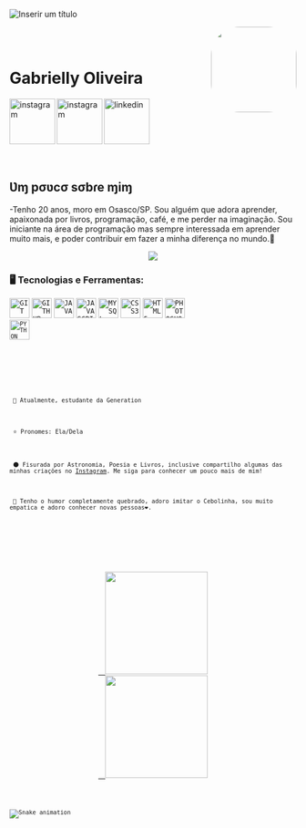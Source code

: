 ![Inserir um título](https://user-images.githubusercontent.com/93413622/148422272-2d21eb15-2a46-468e-bc81-1dd1fe11bbce.png)

 <img align="right" height="150" style="border-radius:50px;" src= "https://user-images.githubusercontent.com/93413622/148433355-97933fc5-db4d-4e01-ae9f-e2879a7d5d21.gif">


</br>
</br>

<div dsplay="inline-block">
 
 <h1 align="left">Gabrielly Oliveira</h1>
 <a href="https://www.instagram.com/gabirosioliver/">
    <img align="left" width="80px" src="https://i.ibb.co/qkGSp1D/instagram.png" alt="instagram" style="vertical-align:top;">
  </a> 
  <a href="www.linkedin.com/in/gabriellymooliveira">
    <img width="80px" src="https://i.ibb.co/RyZx12b/linkedin.png" alt="linkedin" style="vertical-align:top;">
  </a>
  <a href="https://www.instagram.com/ecrivain.alone/">
    <img align="left" width="80px" src="https://i.ibb.co/qkGSp1D/instagram.png" alt="instagram" style="vertical-align:top;">
  </a> 
</div>



</br>
</br>

## Ʋɱ pσʋcσ sσbɾe ɱiɱ

-Tenho 20 anos, moro em Osasco/SP. Sou alguém que adora aprender, apaixonada por livros, programação, café, e me perder na imaginação. Sou iniciante na área de programação mas sempre interessada em aprender muito mais, e poder contribuir em fazer a minha diferença no mundo.💙

<p align="center">
  <img src="https://c.tenor.com/VfBAVSmKaMoAAAAM/cebolinha-esse%C3%A9o-meu-jeitinho-cebolinha.gif">
</p>

### 🖥️ Tecnologias e Ferramentas: 
<code><img width="35px" src="https://cdn.jsdelivr.net/gh/devicons/devicon/icons/git/git-original.svg" title = "GIT"/></code>
<code><img width="35px" src="https://cdn.jsdelivr.net/gh/devicons/devicon/icons/github/github-original.svg" title = "GITHUB"/></code>
<code><img width="35px" src="https://cdn.jsdelivr.net/gh/devicons/devicon/icons/java/java-original.svg" title = "JAVA"/></code>
<code><img width="35px" src="https://cdn.jsdelivr.net/gh/devicons/devicon/icons/javascript/javascript-original.svg" title = "JAVASCRIPT"/></code>
<code><img width="35px" src="https://cdn.jsdelivr.net/gh/devicons/devicon/icons/mysql/mysql-original.svg" title = "MYSQL"/></code>
<code><img width="35px" src="https://cdn.jsdelivr.net/gh/devicons/devicon/icons/css3/css3-original-wordmark.svg" title = "CSS3"/></code>
<code><img width="35px" src="https://cdn.jsdelivr.net/gh/devicons/devicon/icons/html5/html5-original-wordmark.svg" title = "HTML5"/></code>
<code><img width="35px" src="https://cdn.jsdelivr.net/gh/devicons/devicon/icons/photoshop/photoshop-line.svg" title = "PHOTOSHOP"/>
<code><img width="35px" src="https://cdn.jsdelivr.net/gh/devicons/devicon/icons/python/python-plain.svg" title = "PYTHON"/>

</br>
</br>
<div display="inline-block">
 <p align="left"> 🌱 Atualmente, estudante da Generation</p>
 <p align="left"> ⭐ Pronomes: Ela/Dela</p>
 <p align="left"> 🌑 Fisurada por Astronomia, Poesia e Livros, inclusive compartilho algumas das minhas criações no <a href="https://www.instagram.com/ecrivain.alone/">Instagram</a>. Me siga para conhecer um pouco mais de mim!</p>
 <p align="left"> 🌻 Tenho o humor completamente quebrado, adoro imitar o Cebolinha, sou muito empatica e adoro conhecer novas pessoas❤️.</p>
</div>

##
<p align="center">
<a href="https://github.com/OliveiraGabsMaria">
  <img height="180em" src="https://github-readme-stats-eight-theta.vercel.app/api?username=OliveiraGabsMaria&show_icons=true&theme=algolia&include_all_commits=true&count_private=true"/>
  <img height="180em" src="https://github-readme-stats-eight-theta.vercel.app/api/top-langs/?username=OliveiraGabsMaria&layout=compact&langs_count=8&theme=algolia"/>
</a>
</p>

![Snake animation](https://github.com/OliveiraGabsMaria/OliveiraGabsMaria/blob/output/github-contribution-grid-snake.svg)
  </div>
